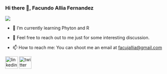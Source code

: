 ### Hi there 👋, Facundo Allia Fernandez
![](https://steamuserimages-a.akamaihd.net/ugc/913539890295975190/487E65FCC15C60E817F901A747D323B25AB584A1/?imw=5000&imh=5000&ima=fit&impolicy=Letterbox&imcolor=%23000000&letterbox=false)


- 🌱 I’m currently learning Phyton and R 

- 💬 Feel free to reach out to me just for some interesting discussion. 

- 📫 How to reach me: You can shoot me an email at facujallia@gmail.com 

[<img src='https://cdn.jsdelivr.net/npm/simple-icons@3.0.1/icons/linkedin.svg' alt='linkedin' height='40'>](https://www.linkedin.com/in/https://www.linkedin.com/in/facundoalliafernandez//)  [<img src='https://cdn.jsdelivr.net/npm/simple-icons@3.0.1/icons/twitter.svg' alt='twitter' height='40'>](https://twitter.com/@facundoallia)  


